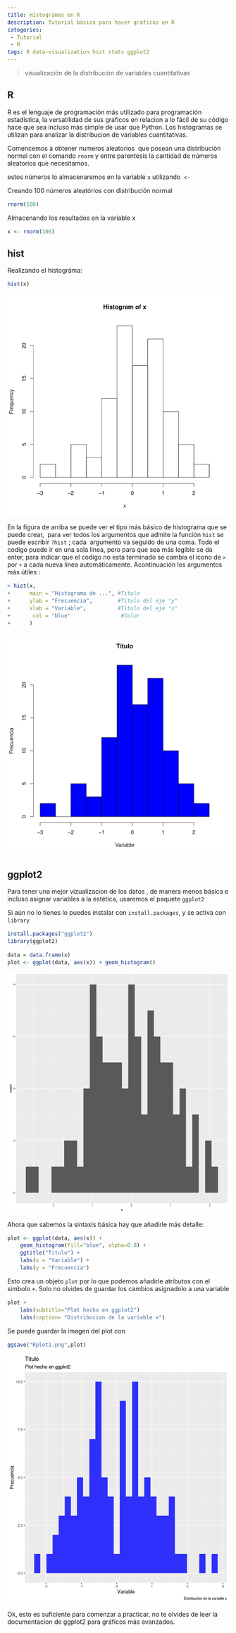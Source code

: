 ```yaml
---
title: Histogramas en R
description: Tutorial básico para hacer gráficas en R
categories:
 - Tutorial
 - R
tags: R data-visualization hist stats ggplot2
---
```


> visualización de la distribución de variables cuantitativas

## R

R es el lenguaje de programación más utilizado para programación estadistica, la versatilidad de sus graficos en relacion a lo fácil de su código hace que sea incluso más simple de usar que Python.
Los histogramas se utilizan para analizar la distribucion de variables cuantitativas.

Comencemos a obtener numeros aleatorios  que posean una distribución normal con el comando `rnorm` y entre parentesis la cantidad de números aleatorios que necesitamos.

estos números lo almacenaremos en la variable `x` utilizando  `<-`

Creando 100 números aleatórios con distribución normal
```R
rnorm(100)
```
Almacenando los resultados en la variable x
```R
x <- rnorm(100)
```
## hist

Realizando el histográma:
```R
hist(x)
```
![Distribución de la variable x](/assets/images/post/r-hist/Rplot1.png)

En la figura de arriba se puede ver el tipo más básico de histograma que se puede crear,  para ver todos los argumentos que admite la función `hist` se puede escribir `?hist` ; cada  argumento va seguido de una coma. Todo el codigo puede ir en una sola linea, pero para que sea más legible se da enter, para indicar que el codigo no esta terminado se cambia el icono de `>` por `+` a cada nueva linea automáticamente.
Acontinuación los argumentos más útiles :

```R
> hist(x,
+      main = "Histograma de ...", #Titulo
+      ylab = "Frecuencia",        #Titulo del eje "y"
+      xlab = "Variable",          #Titulo del eje "x"
+       col = "blue"                #Color
+      )
```


![Distribución de la variable x](/assets/images/post/r-hist/Rplot2.png)

## ggplot2

Para tener una mejor vizualizacion de los datos , de manera menos básica e incluso asignar variables a la estética, usaremos el paquete `ggplot2`

Si aún no lo tienes lo puedes instalar con `install.packages`, y se activa con `library`

```r
install.packages("ggplot2")
library(ggplot2)
```

```r
data = data.frame(x)
plot <- ggplot(data, aes(x)) + geom_histogram()
```

![Distribución de la variable x hecho en ggplot2](/assets/images/post/r-hist/ggplot1.png)

Ahora que sabemos la sintaxis básica hay que añadirle más detalle:

```r
plot <- ggplot(data, aes(x)) +
	geom_histogram(fill="blue", alpha=0.8) +
	ggtitle("Titulo") +
	labs(x = "Variable") +
	labs(y = "Frecuencia")
```
Esto crea un objeto `plot` por lo que podemos añadirle atributos con el simbolo `+`. Solo no  olvides de guardar los cambios asignadolo a una variable

```r
plot +
	labs(subtitle="Plot hecho en ggplot2")
	labs(caption= "Distribucion de la variable x")
```
Se puede guardar la imagen del plot con
```r
ggsave("Rplot1.png",plot)
```

![Distribución de la variable x hecho en ggplot2](/assets/images/post/r-hist/ggplot2.png)

Ok, esto es suficiente para comenzar a practicar, no te olvides de leer la documentacion de ggplot2 para gráficos más avanzados.
